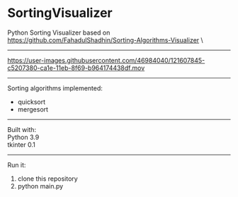 # SortingVisualizer
Python Sorting Visualizer based on https://github.com/FahadulShadhin/Sorting-Algorithms-Visualizer \

---

https://user-images.githubusercontent.com/46984040/121607845-c5207380-ca1e-11eb-8f69-b964174438df.mov

---

Sorting algorithms implemented: 
- quicksort 
- mergesort 

___

Built with: \
Python 3.9 \
tkinter 0.1 

___

Run it:
1. clone this repository
2. python main.py
